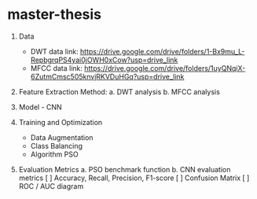 # master-thesis
 1. Data
    + DWT data link: https://drive.google.com/drive/folders/1-Bx9mu_L-RepbgrqPS4yai0jOWH0xCow?usp=drive_link
    + MFCC data link: https://drive.google.com/drive/folders/1uyQNqiX-6ZutmCmsc505knvjRKVDuHGq?usp=drive_link

2. Feature Extraction Method:
   a. DWT analysis
   b. MFCC analysis

3. Model - CNN
   
4. Training and Optimization
   + Data Augmentation
   + Class Balancing
   + Algorithm PSO

5. Evaluation Metrics
   a. PSO benchmark function
   b. CNN evaluation metrics
   [ ] Accuracy, Recall, Precision, F1-score
   [ ] Confusion Matrix
   [ ] ROC / AUC diagram

